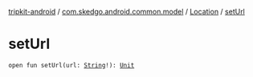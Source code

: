 [tripkit-android](../../index.md) / [com.skedgo.android.common.model](../index.md) / [Location](index.md) / [setUrl](./set-url.md)

# setUrl

`open fun setUrl(url: `[`String`](https://kotlinlang.org/api/latest/jvm/stdlib/kotlin/-string/index.html)`!): `[`Unit`](https://kotlinlang.org/api/latest/jvm/stdlib/kotlin/-unit/index.html)
